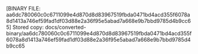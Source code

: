 [BINARY FILE: aa6dc780060c0c6711099e4d870d8d83967519fbda0471bd4acd355f6078a8d1413a746ef59fad1df03d88e2a36f95e5abad7a668e9b7bbd9785d4b9cc65]
Stored copy: docs/converted-binary/aa6dc780060c0c6711099e4d870d8d83967519fbda0471bd4acd355f6078a8d1413a746ef59fad1df03d88e2a36f95e5abad7a668e9b7bbd9785d4b9cc65
